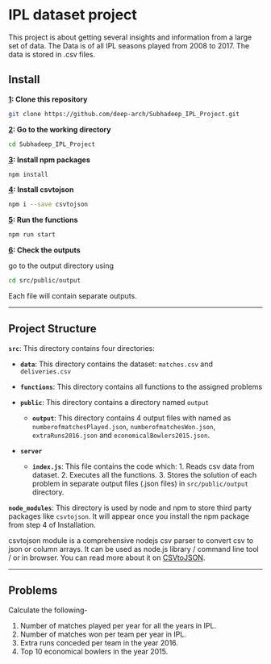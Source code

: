 # IPL dataset project

This project is about getting several insights and information from a large set of data. The Data is of all IPL seasons played from 2008 to 2017. The data is stored in .csv files.

## Install

**[1](#step-1): Clone this repository**

```sh
git clone https://github.com/deep-arch/Subhadeep_IPL_Project.git
```

**[2](#step-2): Go to the working directory**

```sh
cd Subhadeep_IPL_Project
```

**[3](#step-3): Install npm packages**

```sh
npm install
```

**[4](#step-4): Install csvtojson**

```sh
npm i --save csvtojson
```

**[5](#step-5): Run the functions**

```sh
npm run start
```


**[6](#step-6): Check the outputs**

go to the output directory using

```sh
cd src/public/output
```

Each file will contain separate outputs.


---

## Project Structure


**`src`**: This directory contains four directories:

- **`data`**: This directory contains the dataset: `matches.csv` and `deliveries.csv`

- **`functions`**: This directory contains all functions to the assigned problems

- **`public`**: This directory contains a directory named `output`

    - **`output`**: This directory contains 4 output files with named as `numberofmatchesPlayed.json`, `numberofmatchesWon.json`, `extraRuns2016.json` and `economicalBowlers2015.json`.

- **`server`**
    - **`index.js`**: This file contains the code which: 1. Reads csv data from dataset. 2. Executes all the functions. 3. Stores the solution of each problem in separate output files (.json files) in `src/public/output` directory.

**`node_modules`**: This directory is used by node and npm to store third party packages like `csvtojson`. It will appear once you install the npm package from step 4 of Installation.

csvtojson module is a comprehensive nodejs csv parser to convert csv to json or column arrays. 
It can be used as node.js library / command line tool / or in browser. 
You can read more about it on [CSVtoJSON](https://www.npmjs.com/package/csvtojson).


---

## Problems

Calculate the following-

1. Number of matches played per year for all the years in IPL.
2. Number of matches won per team per year in IPL.
3. Extra runs conceded per team in the year 2016.
4. Top 10 economical bowlers in the year 2015.
